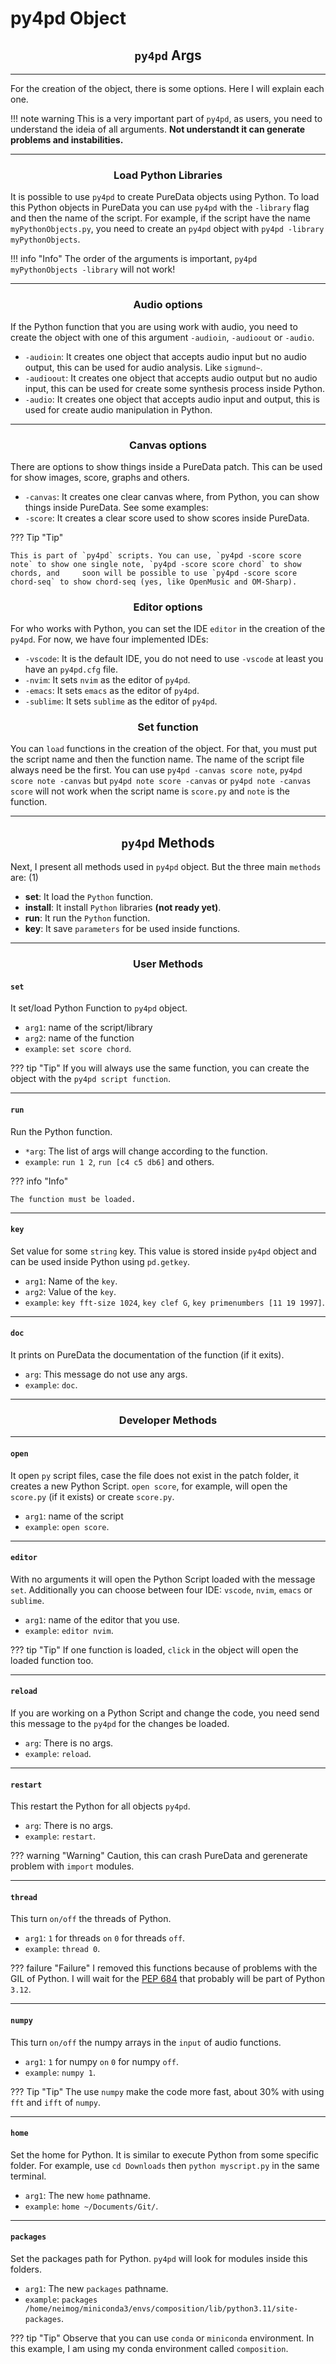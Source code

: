 # py4pd Object

## <h2 align="center"> **`py4pd` Args** </h2>
-------------------------------------- 

For the creation of the object, there is some options. Here I will explain each one.

!!! note warning
	This is a very important part of `py4pd`, as users, you need to understand the ideia of all arguments. **Not understandt it can generate problems and instabilities.**
    
-------------------------------------- 
### <h3 align="center"> **Load Python Libraries** </h3>

It is possible to use `py4pd` to create PureData objects using Python. To load this Python objects in PureData you can use `py4pd` with the `-library` flag and then the name of the script. For example, if the script have the name `myPythonObjects.py`, you need to create an `py4pd` object with `py4pd -library myPythonObjects`. 

!!! info "Info"
	The order of the arguments is important, `py4pd myPythonObjects -library` will not work!
        
-------------------------------------- 
### <h3 align="center"> **Audio options** </h3>


If the Python function that you are using work with audio, you need to create the object with one of this argument `-audioin`, `-audioout` or `-audio`.

* `-audioin`: It creates one object that accepts audio input but no audio output, this can be used for audio analysis. Like `sigmund~`.
* `-audioout`: It creates one object that accepts audio output but no audio input, this can be used for create some synthesis process inside Python.
* `-audio`: It creates one object that accepts audio input and output, this is used for create audio manipulation in Python.

-------------------------------------- 
### <h3 align="center"> **Canvas options** </h3>

There are options to show things inside a PureData patch. This can be used for show images, score, graphs and others.

* `-canvas`: It creates one clear canvas where, from Python, you can show things inside PureData. See some examples:
* `-score`: It creates a clear score used to show scores inside PureData. 

??? Tip "Tip"

	This is part of `py4pd` scripts. You can use, `py4pd -score score note` to show one single note, `py4pd -score score chord` to show chords, and 	soon will be possible to use `py4pd -score score chord-seq` to show chord-seq (yes, like OpenMusic and OM-Sharp). 

### <h3 align="center"> **Editor options** </h3>

For who works with Python, you can set the IDE `editor` in the creation of the `py4pd`. For now, we have four implemented IDEs:

* `-vscode`: It is the default IDE, you do not need to use `-vscode` at least you have an `py4pd.cfg` file.
* `-nvim`: It sets `nvim` as the editor of `py4pd`.
* `-emacs`: It sets `emacs` as the editor of `py4pd`.
* `-sublime`: It sets `sublime` as the editor of `py4pd`.

### <h3 align="center"> **Set function** </h3>

You can `load` functions in the creation of the object. For that, you must put the script name and then the function name. The name of the script file always need be the first. You can use `py4pd -canvas score note`, `py4pd score note -canvas` but `py4pd note score -canvas` or `py4pd note -canvas score` will not work when the script name is `score.py` and `note` is the function.

-------------------------------------- 
## <h2 align="center"> **`py4pd` Methods** </h2>

Next, I present all methods used in `py4pd` object. But the three main `methods` are: (1)

* **set**: It load the `Python` function.
* **install**: It install `Python` libraries **(not ready yet)**.
* **run**: It run the `Python` function.
* **key**: It save `parameters` for be used inside functions.


-------------------------------------- 

### <h3 align="center"> **User Methods** </h3>


#### `set` 

It set/load Python Function to `py4pd` object.

* `arg1`: name of the script/library
* `arg2`: name of the function
* `example`: `set score chord`.

??? tip "Tip"
	If you will always use the same function, you can create the object with the `py4pd script function`. 

-------------------------------------- 
#### `run` 

Run the Python function.

* `*arg`: The list of args will change according to the function.
* `example`: `run 1 2`, `run [c4 c5 db6]` and others.

??? info "Info"

	The function must be loaded. 

-------------------------------------- 
#### `key` 

Set value for some `string` key. This value is stored inside `py4pd` object and can be used inside Python using `pd.getkey`.

* `arg1`: Name of the `key`.
* `arg2`: Value of the `key`.
* `example`: `key fft-size 1024`, `key clef G`, `key primenumbers [11 19 1997]`.

-------------------------------------- 
#### `doc` 

It prints on PureData the documentation of the function (if it exits).

* `arg`: This message do not use any args.
* `example`: `doc`.

--------------------------------------

### <h3 align="center"> **Developer Methods** </h3>

-------------------------------------- 

#### `open` 

It open `py` script files, case the file does not exist in the patch folder, it creates a new Python Script. `open score`, for example, will open the `score.py` (if it exists) or create `score.py`.

* `arg1`: name of the script
* `example`: `open score`.

-------------------------------------- 
#### `editor` 

With no arguments it will open the Python Script loaded with the message `set`. Additionally you can choose between four IDE: `vscode`, `nvim`, `emacs` or `sublime`.

* `arg1`: name of the editor that you use.
* `example`: `editor nvim`.

??? tip "Tip"
	If one function is loaded, `click` in the object will open the loaded function too.

-------------------------------------- 
#### `reload` 

If you are working on a Python Script and change the code, you need send this message to the `py4pd` for the changes be loaded. 

* `arg`: There is no args. 
* `example`: `reload`.

-------------------------------------- 
#### `restart` 

This restart the Python for all objects `py4pd`. 

* `arg`: There is no args. 
* `example`: `restart`.

??? warning "Warning"
	Caution, this can crash PureData and gerenerate problem with `import` modules. 

-------------------------------------- 
#### `thread` 

This turn `on/off` the threads of Python.

* `arg1`: `1` for threads `on` `0` for threads `off`. 
* `example`: `thread 0`. 

??? failure "Failure"
	I removed this functions because of problems with the GIL of Python. I will wait for the [PEP 684](https://peps.python.org/pep-0684/) that probably will be part of Python `3.12`.

-------------------------------------- 
#### `numpy` 

This turn `on/off` the numpy arrays in the `input` of audio functions. 

* `arg1`: `1` for numpy `on` `0` for numpy `off`. 
* `example`: `numpy 1`. 

??? Tip "Tip"
	The use `numpy` make the code more fast, about 30% with using `fft` and `ifft` of `numpy`. 

-------------------------------------- 
#### `home` 

Set the home for Python. It is similar to execute Python from some specific folder. For example, use `cd Downloads` then `python myscript.py` in the same terminal.

* `arg1`: The new `home` pathname.
* `example`: `home ~/Documents/Git/`. 

-------------------------------------- 
#### `packages` 

Set the packages path for Python. `py4pd` will look for modules inside this folders.

* `arg1`: The new `packages` pathname.
* `example`: `packages /home/neimog/miniconda3/envs/composition/lib/python3.11/site-packages`. 

??? tip "Tip"
	Observe that you can use `conda` or `miniconda` environment. In this example, I am using my conda environment called `composition`.


